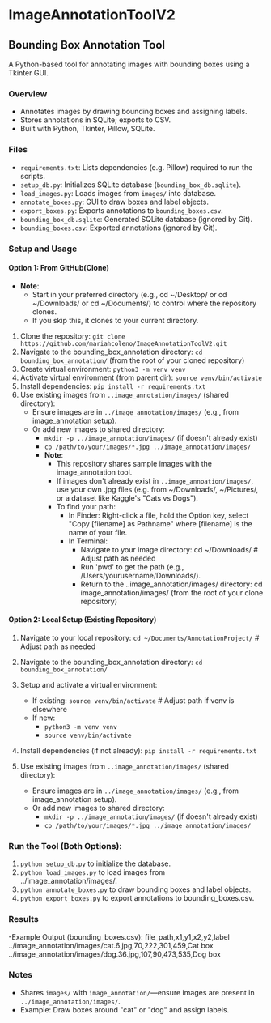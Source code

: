 # ImageAnnotationToolV2 
## Bounding Box Annotation Tool
A Python-based tool for annotating images with bounding boxes using a Tkinter GUI.

### Overview
- Annotates images by drawing bounding boxes and assigning labels.
- Stores annotations in SQLite; exports to CSV.
- Built with Python, Tkinter, Pillow, SQLite.

### Files
- `requirements.txt`: Lists dependencies (e.g. Pillow) required to run the scripts.
- `setup_db.py`: Initializes SQLite database (`bounding_box_db.sqlite`).
- `load_images.py`: Loads images from `images/` into database.
- `annotate_boxes.py`: GUI to draw boxes and label objects.
- `export_boxes.py`: Exports annotations to `bounding_boxes.csv`.
- `bounding_box_db.sqlite`: Generated SQLite database (ignored by Git).
- `bounding_boxes.csv`: Exported annotations (ignored by Git).

### Setup and Usage 
#### Option 1: From GitHub(Clone)
- **Note**:
  - Start in your preferred directory (e.g., cd ~/Desktop/ or cd ~/Downloads/ or cd ~/Documents/) to control where the repository clones.
  - If you skip this, it clones to your current directory.
1. Clone the repository: `git clone https://github.com/mariahcoleno/ImageAnnotationToolV2.git`                                      
2. Navigate to the bounding_box_annotation directory: `cd bounding_box_annotation/` (from the root of your cloned repository)
3. Create virtual environment: `python3 -m venv venv`
4. Activate virtual environment (from parent dir): `source venv/bin/activate`
5. Install dependencies: `pip install -r requirements.txt`
6. Use existing images from `..image_annotation/images/` (shared directory):
   - Ensure images are in `../image_annotation/images/` (e.g., from image_annotation setup).
   - Or add new images to shared directory:  
     - `mkdir -p ../image_annotation/images/` (if doesn't already exist)
     - `cp /path/to/your/images/*.jpg ../image_annotation/images/`
     - **Note**:
       - This repository shares sample images with the image_annotation tool.
       - If images don't already exist in `..image_annoation/images/`, use your own .jpg files (e.g. from ~/Downloads/, ~/Pictures/, or a dataset like Kaggle's "Cats vs Dogs").
       - To find your path:
         - In Finder: Right-click a file, hold the Option key, select "Copy [filename] as Pathname" where [filename] is the name of your file.
         - In Terminal:
           - Navigate to your image directory: cd ~/Downloads/ # Adjust path as needed
           - Run 'pwd' to get the path (e.g., /Users/yourusername/Downloads/).
           - Return to the ..image_annotation/images/ directory: cd image_annotation/images/ (from the root of your clone repository)

#### Option 2: Local Setup (Existing Repository)
1. Navigate to your local repository: `cd ~/Documents/AnnotationProject/` # Adjust path as needed
2. Navigate to the bounding_box_annotation directory: `cd bounding_box_annotation/`
3. Setup and activate a virtual environment:
   - If existing: `source venv/bin/activate` # Adjust path if venv is elsewhere
   - If new: 
     - `python3 -m venv venv`
     - `source venv/bin/activate`
4. Install dependencies (if not already): `pip install -r requirements.txt`

5. Use existing images from `..image_annotation/images/` (shared directory):
   - Ensure images are in `../image_annotation/images/` (e.g., from image_annotation setup).
   - Or add new images to shared directory:
     - `mkdir -p ../image_annotation/images/` (if doesn't already exist)
     - `cp /path/to/your/images/*.jpg ../image_annotation/images/`

### Run the Tool (Both Options):
1. `python setup_db.py` to initialize the database.
2. `python load_images.py` to load images from ../image_annotation/images/.
3. `python annotate_boxes.py` to draw bounding boxes and label objects.
4. `python export_boxes.py` to export annotations to bounding_boxes.csv.

### Results
-Example Output (bounding_boxes.csv):
 file_path,x1,y1,x2,y2,label
 ../image_annotation/images/cat.6.jpg,70,222,301,459,Cat box
 ../image_annotation/images/dog.36.jpg,107,90,473,535,Dog box 

### Notes
- Shares `images/` with `image_annotation/`—ensure images are present in `../image_annotation/images/`.
- Example: Draw boxes around "cat" or "dog" and assign labels.

